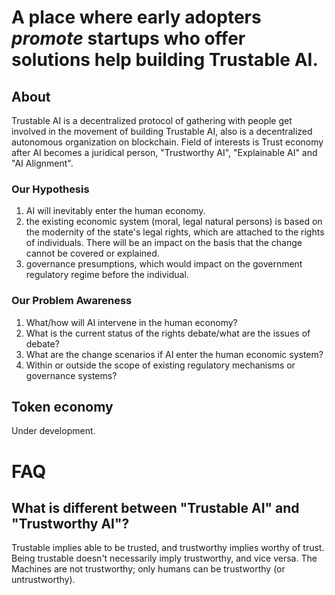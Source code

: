 # A place where early adopters *promote* startups who offer solutions help building Trustable AI.

## About

Trustable AI is a decentralized protocol of gathering with people get involved in the movement of building Trustable AI, also is a decentralized autonomous organization on blockchain. Field of interests is Trust economy after AI becomes a juridical person, "Trustworthy AI", "Explainable AI" and "AI Alignment".

### Our Hypothesis
1. AI will inevitably enter the human economy.
2. the existing economic system (moral, legal natural persons) is based on the modernity of the state's legal rights, which are attached to the rights of individuals. There will be an impact on the basis that the change cannot be covered or explained.
3. governance presumptions, which would impact on the government regulatory regime before the individual.

### Our Problem Awareness
1. What/how will AI intervene in the human economy?
2. What is the current status of the rights debate/what are the issues of debate?
3. What are the change scenarios if AI enter the human economic system?
4. Within or outside the scope of existing regulatory mechanisms or governance systems?

## Token economy
Under development.

# FAQ

## What is different between "Trustable AI" and "Trustworthy AI"?
Trustable implies able to be trusted, and trustworthy implies worthy of trust. Being trustable doesn't necessarily imply trustworthy, and vice versa. The
Machines are not trustworthy; only humans can be trustworthy (or untrustworthy). 
